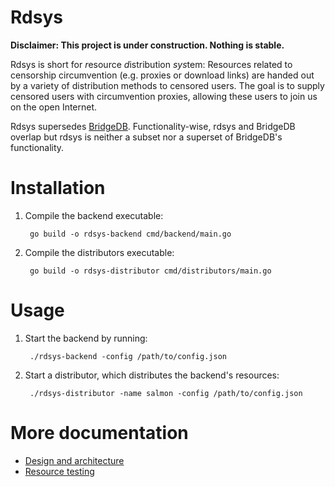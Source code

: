 Rdsys
=====

**Disclaimer: This project is under construction.  Nothing is stable.**

Rdsys is short for *r*esource *d*istribution *sys*tem: Resources related to
censorship circumvention (e.g. proxies or download links) are handed out by a
variety of distribution methods to censored users.  The goal is to supply
censored users with circumvention proxies, allowing these users to join us on
the open Internet.

Rdsys supersedes
[BridgeDB](https://gitlab.torproject.org/tpo/anti-censorship/bridgedb).
Functionality-wise, rdsys and BridgeDB overlap but rdsys is neither a subset
nor a superset of BridgeDB's functionality.

Installation
============

1. Compile the backend executable:

        go build -o rdsys-backend cmd/backend/main.go

1. Compile the distributors executable:

        go build -o rdsys-distributor cmd/distributors/main.go

Usage
=====

1. Start the backend by running:

        ./rdsys-backend -config /path/to/config.json

2. Start a distributor, which distributes the backend's resources:

        ./rdsys-distributor -name salmon -config /path/to/config.json

More documentation
==================

* [Design and architecture](doc/architecture.md)
* [Resource testing](doc/resource-testing.md)
